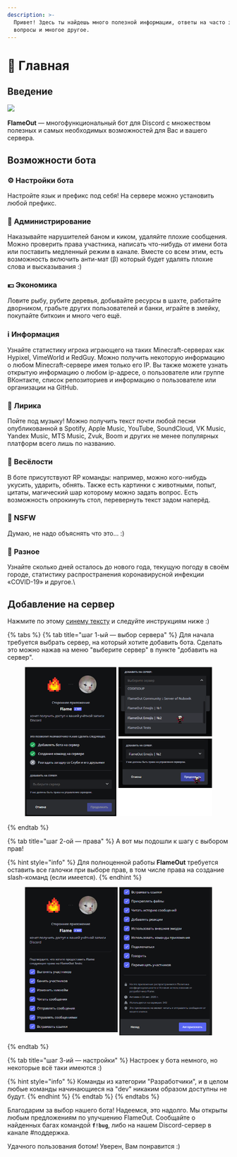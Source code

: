 ```yaml
---
description: >-
  Привет! Здесь ты найдешь много полезной информации, ответы на часто задаваемые
  вопросы и многое другое.
---
```


# 📌 Главная

## Введение

![](.gitbook/assets/flame\_256x256.png)

**FlameOut** — многофункциональный бот для Discord с множеством полезных и самых необходимых возможностей для Вас и вашего сервера.

## Возможности бота

### ⚙️ Настройки бота

Настройте язык и префикс под себя! На сервере можно установить любой префикс.

### 🤬 **Администрирование**

Наказывайте нарушителей баном и киком, удаляйте плохие сообщения. Можно проверить права участника, написать что-нибудь от имени бота или поставить медленный режим в канале. Вместе со всем этим, есть возможность включить анти-мат (β) который будет удалять плохие слова и высказывания :)

### 💶 **Экономика**

Ловите рыбу, рубите деревья, добывайте ресурсы в шахте, работайте дворником, грабьте других пользователей и банки, играйте в змейку, покупайте биткоин и много чего ещё.

### ℹ️ **Информация**

Узнайте статистику игрока играющего на таких Minecraft-серверах как Hypixel, VimeWorld и RedGuy. Можно получить некоторую информацию о любом Minecraft-сервере имея только его IP. Вы также можете узнать открытую информацию о любом ip-адресе, о пользователе или группе ВКонтакте, список репозиториев и информацию о пользователе или организации на GitHub.

### 🎵 **Лирика**

Пойте под музыку! Можно получить текст почти любой песни опубликованной в Spotify, Apple Music, YouTube, SoundCloud, VK Music, Yandex Music, MTS Music, Zvuk, Boom и других не менее популярных платформ всего лишь по названию.

### 🍭 **Весёлости**

В боте присутствуют RP команды: например, можно кого-нибудь укусить, ударить, обнять. Также есть картинки с животными, попыт, цитаты, магический шар которому можно задать вопрос. Есть возможность опрокинуть стол, перевернуть текст задом наперёд.

### 🔞 **NSFW**

Думаю, не надо объяснять что это... :)

### 📁 **Разное**

Узнайте сколько дней осталось до нового года, текущую погоду в своём городе, статистику распространения коронавирусной инфекции «COVID-19» и другое.\


## Добавление на сервер <a href="#invite" id="invite"></a>

Нажмите по этому [синему тексту](https://top.gg/bot/747431086816100402/invite) и следуйте инструкциям ниже :)

{% tabs %}
{% tab title="шаг 1-ый — выбор сервера" %}
Для начала требуется выбрать сервер, на который хотите добавить бота. Сделать это можно нажав на меню "выберите сервер" в пункте "добавить на сервер".

<figure><img src=".gitbook/assets/image (31).png" alt=""><figcaption></figcaption></figure>
{% endtab %}

{% tab title="шаг 2-ой — права" %}
А вот мы подошли к шагу с выбором прав!

{% hint style="info" %}
Для полноценной работы **FlameOut** требуется оставить все галочки при выборе прав, в том числе права на создание slash-команд (если имеется).
{% endhint %}

<figure><img src=".gitbook/assets/image (21).png" alt=""><figcaption></figcaption></figure>
{% endtab %}

{% tab title="шаг 3-ий — настройки" %}
Настроек у бота немного, но некоторые всё таки имеются :)

{% hint style="info" %}
Команды из категории "Разработчики", и в целом любые команды начинающиеся на "dev" никаким образом доступны не будут.
{% endhint %}
{% endtab %}
{% endtabs %}

Благодарим за выбор нашего бота! Надеемся, это надолго. Мы открыты любым предложениям по улучшению FlameOut. Сообщайте о найденных багах командой **`f!bug`**, либо на нашем Discord-сервер в канале #поддержка.

Удачного пользования ботом! Уверен, Вам понравится :)
